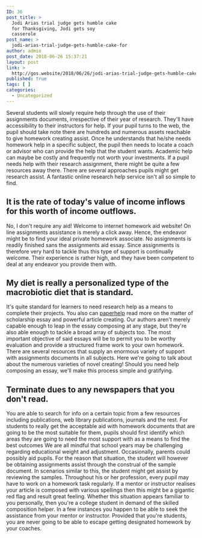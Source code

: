 ```yaml
---
ID: 36
post_title: >
  Jodi Arias trial judge gets humble cake
  for Thanksgiving, Jodi gets soy
  casserole
post_name: >
  jodi-arias-trial-judge-gets-humble-cake-for
author: admin
post_date: 2018-06-26 15:37:21
layout: post
link: >
  http://gos.website/2018/06/26/jodi-arias-trial-judge-gets-humble-cake-for/
published: true
tags: [ ]
categories:
  - Uncategorized
---
```

<p>Several students will slowly require help through the use of their assignments documents, irrespective of their year of research. They'll have accessibility to their instructors for help. If your pupil turns to the web, the pupil should take note there are hundreds and numerous assets reachable to give homework creating assist.<!--more--> Once he understands that he/she needs homework help in a specific subject, the pupil then needs to locate a coach or advisor who can provide the help that the student wants. Academic help can maybe be costly and frequently not worth your investments. If a pupil needs help with their research assignment, there might be quite a few resources away there. There are several approaches pupils might get research assist. A fantastic online research help service isn't all so simple to find.  <h2>It is the rate of today's value of income inflows for this worth of income outflows.</h2></p><p>No, I don't require any aid! Welcome to internet homework aid website! On line assignments assistance is merely a click away. Hence, the endeavor might be to find your ideal private homework associate. No assignments is readily finished sans the assignments aid essay. Since assignments is therefore very hard to tackle thus this type of support is continually welcome. Their experience is rather high, and they have been competent to deal at any endeavor you provide them with.    <h2>My diet is really a personalized type of the macrobiotic diet that is standard.</h2></p><p>It's quite standard for learners to need research help as a means to complete their projects. You also can <a href="https://paper-help.us/">paperhelp</a> read more on the matter of scholarship essay and powerful article creating. Our authors aren't merely capable enough to leap in the essay composing at any stage, but they're also able enough to tackle a broad array of subjects too. The most important objective of said essays will be to permit you to be worthy evaluation and provide a structured frame work to your own homework. There are several resources that supply an enormous variety of support with assignments documents in all subjects. Here we're going to talk about about the numerous varieties of novel creating! Should you need help composing an essay, we'll make this process simple and gratifying.  <h2>Terminate dues to any newspapers that you don't read.</h2></p><p>You are able to search for info on a certain topic from a few resources including publications, web library publications, journals and the rest. For students to really get the acceptable aid with homework documents that are going to be the most suitable for them, pupils should first identify which areas they are going to need the most support with as a means to find the best outcomes We are all mindful that school years may be challenging regarding educational weight and adjustment. Occasionally, parents could possibly aid pupils. For the reason that situation, the student will however be obtaining assignments assist through the construal of the sample document. In scenarios similar to this, the student might get assist by reviewing the samples. Throughout his or her profession, every pupil may have to work on a homework task regularly. If a mentor or instructor realises your article is composed with various spellings then this might be a gigantic red flag and result great feeling. Whether this situation appears familiar to you personally, then you're a college student in demand of the skilled composition helper. In a few instances you happen to be able to seek the assistance from your mentor or instructor. Provided that you're students, you are never going to be able to escape getting designated homework by your coaches. 
</p>